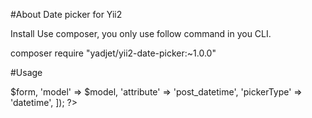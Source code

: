 #About
Date picker for Yii2

Install
Use composer, you only use follow command in you CLI.

composer require "yadjet/yii2-date-picker:~1.0.0"

#Usage
<?=
\yadjet\datePicker\my97\DatePicker::widget([
    'form' => $form,
    'model' => $model,
    'attribute' => 'post_datetime',
    'pickerType' => 'datetime',
]);
?>